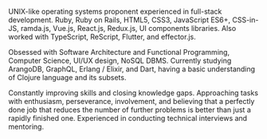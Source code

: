 UNIX-like operating systems proponent experienced in full-stack development. Ruby, Ruby on Rails, HTML5, CSS3, JavaScript ES6+, CSS-in-JS, ramda.js, Vue.js, React.js, Redux.js, UI components libraries. Also worked with TypeScript, ReScript, Flutter, and effector.js.

Obsessed with Software Architecture and Functional Programming, Computer Science, UI/UX design, NoSQL DBMS. Currently studying ArangoDB, GraphQL, Erlang / Elixir, and Dart, having a basic understanding of Clojure language and its subsets.

Constantly improving skills and closing knowledge gaps. Approaching tasks with enthusiasm, perseverance, involvement, and believing that a perfectly done job that reduces the number of further problems is better than just a rapidly finished one. Experienced in conducting technical interviews and mentoring.
